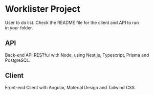 # Worklister Project

User to do list. Check the README file for the client and API to run in your folder.

## API

Back-end API RESTful with Node, using Nest.js, Typescript, Prisma and PostgreSQL.

## Client

Front-end Client with Angular, Material Design and Tailwind CSS.
